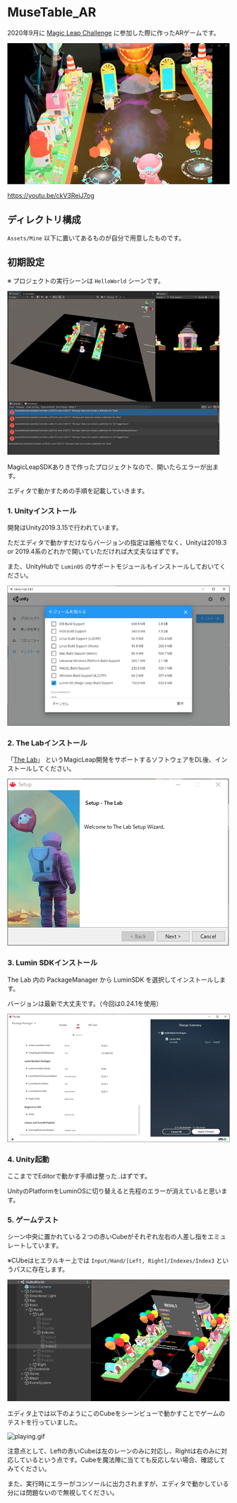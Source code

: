 # MuseTable_AR

2020年9月に [Magic Leap Challenge](https://x-garden.co.jp/ml-challenge) に参加した際に作ったARゲームです。

![game.png](./Docs/game.png)

https://youtu.be/ckV3ReiJ7og

## ディレクトリ構成

`Assets/Mine` 以下に置いてあるものが自分で用意したものです。

## 初期設定

※ プロジェクトの実行シーンは `HelloWorld` シーンです。

![error.png](./Docs/error.png)

MagicLeapSDKありきで作ったプロジェクトなので、開いたらエラーが出ます。

エディタで動かすための手順を記載していきます。

### 1. Unityインストール

開発はUnity2019.3.15で行われています。

ただエディタで動かすだけならバージョンの指定は厳格でなく、Unityは2019.3 or 2019.4系のどれかで開いていただければ大丈夫なはずです。

また、UnityHubで `LuminOS` のサポートモジュールもインストールしておいてください。

![luminos.png](./Docs/luminos.png)

### 2. The Labインストール

「[The Lab](https://developer.magicleap.com/downloads/lab)」 というMagicLeap開発をサポートするソフトウェアをDL後、インストールしてください。

![thelab.png](./Docs/thelab.png)

### 3. Lumin SDKインストール

The Lab 内の PackageManager から LuminSDK を選択してインストールします。

バージョンは最新で大丈夫です。（今回は0.24.1を使用）

![luminsdk.png](./Docs/luminsdk.png)

### 4. Unity起動

ここまででEditorで動かす手順は整った..はずです。

UnityのPlatformをLuminOSに切り替えると先程のエラーが消えていると思います。

### 5. ゲームテスト

シーン中央に置かれている２つの赤いCubeがそれぞれ左右の人差し指をエミュレートしています。

※CUbeはヒエラルキー上では `Input/Hand/[Left, Right]/Indexes/Index3` というパスに存在します。

![vhand.png](./Docs/vhand.png)

エディタ上では以下のようにこのCubeをシーンビューで動かすことでゲームのテストを行っていました。

![playing.gif](./Docs/playing.gif)

注意点として、Leftの赤いCubeは左のレーンのみに対応し、Rightは右のみに対応しているという点です。Cubeを魔法陣に当てても反応しない場合、確認してみてください。

また、実行時にエラーがコンソールに出力されますが、エディタで動かしている分には問題ないので無視してください。
